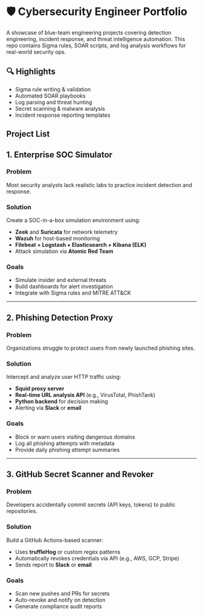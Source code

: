 # 🛡️ Cybersecurity Engineer Portfolio

A showcase of blue-team engineering projects covering detection engineering, incident response, and threat intelligence automation. This repo contains Sigma rules, SOAR scripts, and log analysis workflows for real-world security ops.

## 🔍 Highlights
- Sigma rule writing & validation
- Automated SOAR playbooks
- Log parsing and threat hunting
- Secret scanning & malware analysis
- Incident response reporting templates

## Project List

## 1. Enterprise SOC Simulator

### Problem
Most security analysts lack realistic labs to practice incident detection and response.

### Solution
Create a SOC-in-a-box simulation environment using:
- **Zeek** and **Suricata** for network telemetry
- **Wazuh** for host-based monitoring
- **Filebeat + Logstash + Elasticsearch + Kibana (ELK)**
- Attack simulation via **Atomic Red Team**

### Goals
- Simulate insider and external threats
- Build dashboards for alert investigation
- Integrate with Sigma rules and MITRE ATT&CK

---

## 2. Phishing Detection Proxy

### Problem
Organizations struggle to protect users from newly launched phishing sites.

### Solution
Intercept and analyze user HTTP traffic using:
- **Squid proxy server**
- **Real-time URL analysis API** (e.g., VirusTotal, PhishTank)
- **Python backend** for decision making
- Alerting via **Slack** or **email**

### Goals
- Block or warn users visiting dangerous domains
- Log all phishing attempts with metadata
- Provide daily phishing attempt summaries

---

## 3. GitHub Secret Scanner and Revoker

### Problem
Developers accidentally commit secrets (API keys, tokens) to public repositories.

### Solution
Build a GitHub Actions-based scanner:
- Uses **truffleHog** or custom regex patterns
- Automatically revokes credentials via API (e.g., AWS, GCP, Stripe)
- Sends report to **Slack** or **email**

### Goals
- Scan new pushes and PRs for secrets
- Auto-revoke and notify on detection
- Generate compliance audit reports
